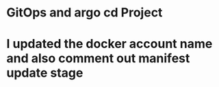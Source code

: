 # GitOps and argo cd Project
# I updated the docker account name and also comment out manifest update stage
